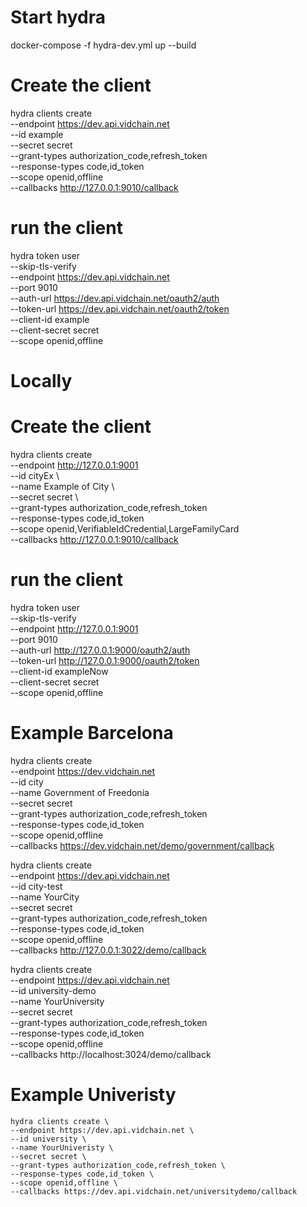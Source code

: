 # Start hydra
docker-compose -f hydra-dev.yml up --build

 # Create the client
 hydra clients create \
    --endpoint https://dev.api.vidchain.net \
    --id example \
    --secret secret \
    --grant-types authorization_code,refresh_token \
    --response-types code,id_token \
    --scope openid,offline \
    --callbacks http://127.0.0.1:9010/callback

# run the client
hydra token user \
    --skip-tls-verify \
    --endpoint https://dev.api.vidchain.net \
    --port 9010 \
    --auth-url https://dev.api.vidchain.net/oauth2/auth \
    --token-url https://dev.api.vidchain.net/oauth2/token \
    --client-id example \
    --client-secret secret \
    --scope openid,offline

 # Locally
 # Create the client
hydra clients create \
    --endpoint http://127.0.0.1:9001 \
    --id cityEx \     
    --name Example of City \                     
    --secret secret \                               
    --grant-types authorization_code,refresh_token \
    --response-types code,id_token \
    --scope openid,VerifiableIdCredential,LargeFamilyCard \
    --callbacks http://127.0.0.1:9010/callback

# run the client
hydra token user \
    --skip-tls-verify \
    --endpoint http://127.0.0.1:9001 \
    --port 9010 \
    --auth-url http://127.0.0.1:9000/oauth2/auth \
    --token-url http://127.0.0.1:9000/oauth2/token \
    --client-id exampleNow \
    --client-secret secret \
    --scope openid,offline

# Example Barcelona
hydra clients create \
    --endpoint https://dev.vidchain.net \
    --id city \
    --name Government of Freedonia \
    --secret secret \
    --grant-types authorization_code,refresh_token \
    --response-types code,id_token \
    --scope openid,offline \
    --callbacks https://dev.vidchain.net/demo/government/callback

hydra clients create \
    --endpoint https://dev.api.vidchain.net \
    --id city-test \
    --name YourCity \
    --secret secret \
    --grant-types authorization_code,refresh_token \
    --response-types code,id_token \
    --scope openid,offline \
    --callbacks http://127.0.0.1:3022/demo/callback


hydra clients create \
    --endpoint https://dev.api.vidchain.net \
    --id university-demo \
    --name YourUniversity \
    --secret secret \
    --grant-types authorization_code,refresh_token \
    --response-types code,id_token \
    --scope openid,offline \
    --callbacks http://localhost:3024/demo/callback
# Example Univeristy
    hydra clients create \
    --endpoint https://dev.api.vidchain.net \
    --id university \
    --name YourUniveristy \
    --secret secret \
    --grant-types authorization_code,refresh_token \
    --response-types code,id_token \
    --scope openid,offline \
    --callbacks https://dev.api.vidchain.net/universitydemo/callback





